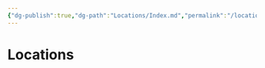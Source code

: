 ```yaml
---
{"dg-publish":true,"dg-path":"Locations/Index.md","permalink":"/locations/index/","dgShowFileTree":true}
---
```


# Locations
